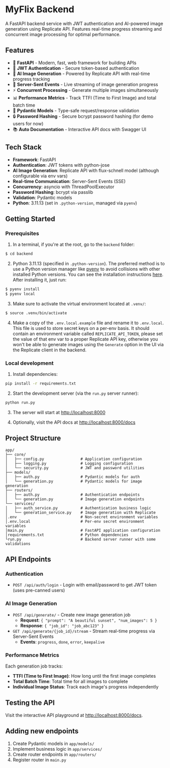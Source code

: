 # MyFlix Backend

A FastAPI backend service with JWT authentication and AI-powered image generation using Replicate API. Features real-time progress streaming and concurrent image processing for optimal performance.

## Features

- 🚀 **FastAPI** - Modern, fast, web framework for building APIs
- 🔐 **JWT Authentication** - Secure token-based authentication
- 🎨 **AI Image Generation** - Powered by Replicate API with real-time progress tracking
- 📡 **Server-Sent Events** - Live streaming of image generation progress
- ⚡ **Concurrent Processing** - Generate multiple images simultaneously
- 📊 **Performance Metrics** - Track TTFI (Time to First Image) and total batch time
- 📝 **Pydantic Models** - Type-safe request/response validation
- 🔒 **Password Hashing** - Secure bcrypt password hashing (for demo users for now)
- 📚 **Auto Documentation** - Interactive API docs with Swagger UI

## Tech Stack

- **Framework**: FastAPI
- **Authentication**: JWT tokens with python-jose
- **AI Image Generation**: Replicate API with flux-schnell model (although configurable via env vars)
- **Real-time Communication**: Server-Sent Events (SSE)
- **Concurrency**: asyncio with ThreadPoolExecutor
- **Password Hashing**: bcrypt via passlib
- **Validation**: Pydantic models
- **Python**: 3.11.13 (set in `.python-version`, managed via `pyenv`)

## Getting Started

### Prerequisites

1. In a terminal, if you're at the root, go to the `backend` folder:
```bash
$ cd backend
```

2. Python 3.11.13 (specified in `.python-version`). The preferred method is to use a
Python version manager like [pyenv](https://github.com/pyenv/pyenv) to avoid collisions
with other installed Python versions. You can see the installation instructions
[here](https://github.com/pyenv/pyenv?tab=readme-ov-file#installation).
After installing it, just run:
```bash
$ pyenv install
$ pyenv local
```

3. Make sure to activate the virtual environment located at `.venv/`:
```bash
$ source .venv/bin/activate
```

4. Make a copy of the `.env.local.example` file and rename it to `.env.local`.
This file is used to store secret keys on a per-env basis. It should contain
an environment variable called `REPLICATE_API_TOKEN`, please set the value of that env
var to a proper Replicate API key, otherwise you won't be able to generate images
using the `Generate` option in the UI via the Replicate client in the backend.

### Local development

1. Install dependencies:
```bash
pip install -r requirements.txt
```

2. Start the development server (via the `run.py` server runner):
```bash
python run.py
```

3. The server will start at [http://localhost:8000](http://localhost:8000)

4. Optionally, visit the API docs at [http://localhost:8000/docs](http://localhost:8000/docs)


## Project Structure

```
app/
├── core/
│   ├── config.py                # Application configuration
│   ├── logging.py               # Logging configuration
│   └── security.py              # JWT and password utilities
├── models/
│   ├── auth.py                  # Pydantic models for auth
│   └── generation.py            # Pydantic models for image generation
├── routers/
│   ├── auth.py                  # Authentication endpoints
│   └── generation.py            # Image generation endpoints
└── services/
│   ├── auth_service.py          # Authentication business logic
│   └── generation_service.py    # Image generation with Replicate
│.env                            # Non-secret environment variables
│.env.local                      # Per-env secret environment variables
│main.py                         # FastAPI application configuration
│requirements.txt                # Python dependencies
└run.py                          # Backend server runner with some validations
```


## API Endpoints

### Authentication
- `POST /api/auth/login` - Login with email/password to get JWT token (uses pre-canned users)

### AI Image Generation
- `POST /api/generate/` - Create new image generation job
  - **Request**: `{ "prompt": "A beautiful sunset", "num_images": 5 }`
  - **Response**: `{ "job_id": "job_abc123" }`
- `GET /api/generate/{job_id}/stream` - Stream real-time progress via Server-Sent Events
  - **Events**: `progress`, `done`, `error`, `keepalive`

### Performance Metrics
Each generation job tracks:
- **TTFI (Time to First Image)**: How long until the first image completes
- **Total Batch Time**: Total time for all images to complete
- **Individual Image Status**: Track each image's progress independently

## Testing the API

Visit the interactive API playground at [http://localhost:8000/docs](http://localhost:8000/docs).

## Adding new endpoints

1. Create Pydantic models in `app/models/`
2. Implement business logic in `app/services/`
3. Create router endpoints in `app/routers/`
4. Register router in `main.py`
